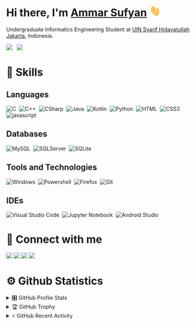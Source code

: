 # Hi there, I'm [Ammar Sufyan](https://neouranos.github.io) <img src="https://github.com/ABSphreak/ABSphreak/blob/master/gifs/Hi.gif" width="30px" height="30px">

Undergraduate Informatics Engineering Student at [UIN Syarif Hidayatullah Jakarta](https://www.uinjkt.ac.id/), Indonesia. 

<div align="left">
  <img src="https://komarev.com/ghpvc/?username=neouranos&style=for-the-badge&label=profile+views"> &nbsp;
  <img src="https://img.shields.io/github/last-commit/neouranos/neouranos?style=for-the-badge">
</div>

# 📝 Skills

## Languages

![C](https://img.shields.io/badge/C-%2300599C.svg?style=for-the-badge&logo=c&logoColor=white)&nbsp;
![C++](https://img.shields.io/badge/C++-%2300599C.svg?style=for-the-badge&logo=cplusplus&logoColor=white)&nbsp;
![CSharp](https://img.shields.io/badge/C%20Sharp-green.svg?style=for-the-badge&logo=csharp&logoColor=white)&nbsp;
![Java](https://img.shields.io/badge/Java-ED8B00.svg?style=for-the-badge&logo=java&logoColor=white)&nbsp;
![Kotlin](https://img.shields.io/badge/Kotlin-purple.svg?style=for-the-badge&logo=kotlin&logoColor=white)&nbsp;
![Python](https://img.shields.io/badge/Python-3776AB.svg?style=for-the-badge&logo=python&logoColor=white)&nbsp;
![HTML](https://img.shields.io/badge/html-orange?style=for-the-badge&logo=html5&logoColor=white)&nbsp;
![CSS3](https://img.shields.io/badge/css-%231572B6.svg?style=for-the-badge&logo=css3&logoColor=white)&nbsp;
![javascript](https://img.shields.io/badge/javascript-yellow?style=for-the-badge&logo=javascript&logoColor=white)&nbsp;

## Databases

![MySQL](https://img.shields.io/badge/MySQL-informational?style=for-the-badge&logo=mysql&logoColor=white)&nbsp;
![SQLServer](https://img.shields.io/badge/sql%20server-critical.svg?style=for-the-badge&logo=microsoftsqlserver&logoColor=white)&nbsp;
![SQLite](https://img.shields.io/badge/sqlite-%2307405e.svg?style=for-the-badge&logo=sqlite&logoColor=white)&nbsp;

## Tools and Technologies

![Windows](https://img.shields.io/badge/Windows-0078D6?style=for-the-badge&logo=windows&logoColor=white)&nbsp;
![Powershell](https://img.shields.io/badge/Powershell-grey?style=for-the-badge&logo=powershell&logoColor=white)&nbsp;
![Firefox](https://img.shields.io/badge/Firefox-FF7139?style=for-the-badge&logo=Firefox-Browser&logoColor=white)&nbsp;
![Git](https://img.shields.io/badge/GIT-E44C30?style=for-the-badge&logo=git&logoColor=white)&nbsp;

## IDEs

![Visual Studio Code](https://img.shields.io/badge/Visual%20Studio%20Code-0078d7.svg?style=for-the-badge&logo=visual-studio-code&logoColor=white)&nbsp;
![Jupyter Notebook](https://img.shields.io/badge/jupyter-%23FA0F00.svg?style=for-the-badge&logo=jupyter&logoColor=white)&nbsp;
![Android Studio](https://img.shields.io/badge/Android%20Studio-green.svg?style=for-the-badge&logo=android&logoColor=white)&nbsp;

# 🧷 Connect with me 

<p align = "center">
 
[<img src="https://img.shields.io/badge/linkedin-%2312100E.svg?&style=for-the-badge&logo=linkedin&logoColor=white&color=black" />](https://www.linkedin.com/in/ammarsufyan/)
[<img src="https://img.shields.io/badge/instagram-%2312100E.svg?&style=for-the-badge&logo=instagram&logoColor=white&color=black" />](https://www.instagram.com/ammarsfyn/)
[<img src="https://img.shields.io/badge/twitter-%231DA1F2.svg?&style=for-the-badge&logo=twitter&logoColor=white&color=black" />](https://twitter.com/ammarsfyn/) 
[<img src="https://img.shields.io/badge/steam-%23000000.svg?&style=for-the-badge&logo=steam&logoColor=white&color=black" />](https://steamcommunity.com/id/ammarsufyan/)

</p>

# ⚙️ Github Statistics

<details>
  <summary>🎛️ GitHub Profile Stats</summary>
  <br>
  
  [![wakatime](https://wakatime.com/badge/user/2eee44f5-c422-430b-9d69-1cd790f56c8a.svg)](https://wakatime.com/@2eee44f5-c422-430b-9d69-1cd790f56c8a)

  ![Top Langs](https://github-readme-stats.vercel.app/api/top-langs/?username=neouranos&layout=compact&theme=radical)

  ![Neouranos GitHub stats](https://github-readme-stats.vercel.app/api?username=neouranos&show_icons=true&theme=radical)

  ![Neouranos Wakatime stats](https://github-readme-stats.vercel.app/api/wakatime?username=neouranos&theme=radical&langs_count=10)
  
</details>

<details>
  <summary>🏆 GitHub Trophy</summary>
  <br/>
  <img width="99.5%" src="https://github-profile-trophy.vercel.app/?username=neouranos&theme=algolia&no-frame=true&column=-1&margin-w=5&margin-h=5" alt="GitHub Trophy" />
</details>

<details>
    <summary>⚡ GitHub Recent Activity</summary>
    <br>
<!--RECENT_ACTIVITY:start-->
1. ⬆️ Pushed 1 commit(s) to [Patuli-Pahlawan-Tuli/.github](https://github.com/Patuli-Pahlawan-Tuli/.github)<br>
2. 📔 Created new repository [Patuli-Pahlawan-Tuli/.github](https://github.com/Patuli-Pahlawan-Tuli/.github)<br>
3. ⭐ Starred [gradio-app/gradio](https://github.com/gradio-app/gradio)<br>
4. ⭐ Starred [hai-h-nguyen/Yolo2Pascal-annotation-conversion](https://github.com/hai-h-nguyen/Yolo2Pascal-annotation-conversion)<br>
5. ⭐ Starred [heartexlabs/labelImg](https://github.com/heartexlabs/labelImg)<br>
6. ⭐ Starred [suno-ai/bark](https://github.com/suno-ai/bark)<br>
7. ⭐ Starred [gaomingqi/Track-Anything](https://github.com/gaomingqi/Track-Anything)<br>
8. ⭐ Starred [awesome-selfhosted/awesome-selfhosted](https://github.com/awesome-selfhosted/awesome-selfhosted)<br>
9. ⭐ Starred [xtekky/gpt4free](https://github.com/xtekky/gpt4free)<br>
10. ⭐ Starred [gventuri/pandas-ai](https://github.com/gventuri/pandas-ai)<br>
<!--RECENT_ACTIVITY:end-->
    <br>
<!--RECENT_ACTIVITY:last_update-->
Last Updated: Thursday, May 18th, 2023, 12:13:44 PM
<!--RECENT_ACTIVITY:last_update_end-->

</details>
